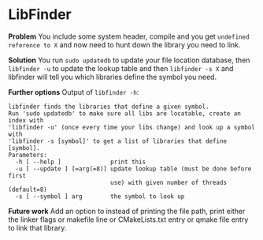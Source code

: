 # LibFinder

**Problem**
You include some system header, compile and you get `undefined reference to X` and now need to hunt down the library you need to link.

**Solution**
You run `sudo updatedb` to update your file location database, then `libfinder -u` to update the lookup table and then `libfinder -s X` and libfinder will tell you which libraries define the symbol you need.

**Further options**
Output of `libfinder -h`:

    libfinder finds the libraries that define a given symbol.
    Run 'sudo updatedb' to make sure all libs are locatable, create an index with
    'libfinder -u' (once every time your libs change) and look up a symbol with
    'libfinder -s [symbol]' to get a list of libraries that define [symbol].
    Parameters:
      -h [ --help ]              print this
      -u [ --update ] [=arg(=8)] update lookup table (must be done before first
                                 use) with given number of threads (default=8)
      -s [ --symbol ] arg        the symbol to look up

**Future work**
Add an option to instead of printing the file path, print either the linker flags or makefile line or CMakeLists.txt entry or qmake file entry to link that library.
